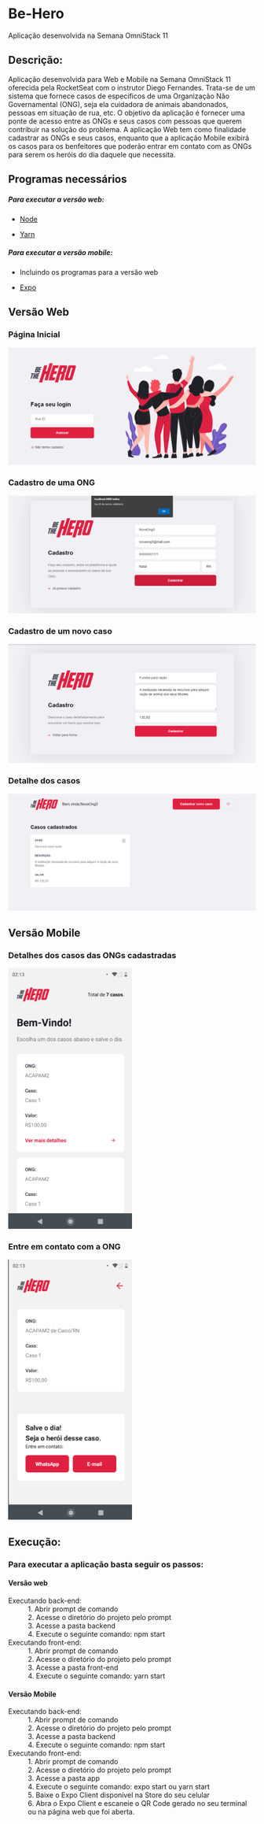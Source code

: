 # Be-Hero
Aplicação desenvolvida na Semana OmniStack 11


## Descrição:

Aplicação desenvolvida para Web e Mobile na Semana OmniStack 11 oferecida pela RocketSeat com o instrutor Diego Fernandes. 
Trata-se de um sistema que fornece casos de específicos de uma Organização Não Governamental (ONG), seja ela cuidadora de animais abandonados,
pessoas em situação de rua, etc. O objetivo da aplicação é fornecer uma ponte de acesso entre as ONGs e seus casos com pessoas que querem
contribuir na solução do problema. A aplicação Web tem como finalidade cadastrar as ONGs e seus casos, enquanto que a aplicação Mobile
exibirá os casos para os benfeitores que poderão entrar em contato com as ONGs para serem os heróis do dia daquele que necessita.

## Programas necessários
##### Para executar a versão web:
  
  - [Node](https://nodejs.org/en/download/)
  + [Yarn](https://classic.yarnpkg.com/pt-BR/docs/install/#windows-stable)
  
##### Para executar a versão mobile:
  
  + Incluindo os programas para a versão web
  - [Expo](https://docs.expo.io/versions/v37.0.0/get-started/installation/)
  
## Versão Web

### Página Inicial

![Página Inicial][logo]

[logo]: https://github.com/arthurmdros/Be-Hero/blob/master/index.png "Index"

### Cadastro de uma ONG

![Cadastro de Ong][logo1]

[logo1]: https://github.com/arthurmdros/Be-Hero/blob/master/register.png "Register"

### Cadastro de um novo caso

![Cadastro de um novo caso][logo2]

[logo2]: https://github.com/arthurmdros/Be-Hero/blob/master/newIncident.png "NewIncident"

### Detalhe dos casos

![Detalhe de um caso][logo3]

[logo3]: https://github.com/arthurmdros/Be-Hero/blob/master/detail.png "Detail"

## Versão Mobile

### Detalhes dos casos das ONGs cadastradas

![Casos de uma ong][logo4]

[logo4]: https://github.com/arthurmdros/Be-Hero/blob/master/mobileIndex.png "Detail"


### Entre em contato com a ONG

![Detalhe de um caso][logo5]

[logo5]: https://github.com/arthurmdros/Be-Hero/blob/master/mobileDetail.png "Detail"

## Execução:

### Para executar a aplicação basta seguir os passos:

#### Versão web
<dl>
  <dt>Executando back-end:</dt>
  <dd>1. Abrir prompt de comando</dd>
  <dd>2. Acesse o diretório do projeto pelo prompt</dd>
  <dd>3. Acesse a pasta backend</dd>
  <dd>4. Execute o seguinte comando: npm start</dd>


  <dt>Executando front-end:</dt>
  <dd>1. Abrir prompt de comando</dd>
  <dd>2. Acesse o diretório do projeto pelo prompt</dd>
  <dd>3. Acesse a pasta front-end</dd>
  <dd>4. Execute o seguinte comando: yarn start</dd>
</dl>

#### Versão Mobile

<dl>
  <dt>Executando back-end:</dt>
  <dd>1. Abrir prompt de comando</dd>
  <dd>2. Acesse o diretório do projeto pelo prompt</dd>
  <dd>3. Acesse a pasta backend</dd>
  <dd>4. Execute o seguinte comando: npm start</dd>


  <dt>Executando front-end:</dt>
  <dd>1. Abrir prompt de comando</dd>
  <dd>2. Acesse o diretório do projeto pelo prompt</dd>
  <dd>3. Acesse a pasta app</dd>
  <dd>4. Execute o seguinte comando: expo start ou  yarn start</dd>
  <dd>5. Baixe o Expo Client disponível na Store do seu celular</dd>
  <dd>6. Abra o Expo Client e escaneie o QR Code gerado no seu terminal ou na página web que foi aberta.</dd>
</dl>
